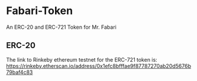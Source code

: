 # Fabari-Token
An ERC-20 and ERC-721 Token for Mr. Fabari

## ERC-20
The link to Rinkeby ethereum testnet for the ERC-721 token is: https://rinkeby.etherscan.io/address/0x1efc8bfffae9f87787270ab20d5676b79baf4c83

